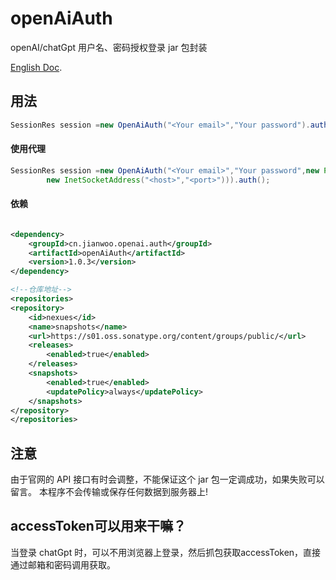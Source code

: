 # openAiAuth

openAI/chatGpt 用户名、密码授权登录 jar 包封装

[English Doc](README_en.md).

## 用法

```java
SessionRes session =new OpenAiAuth("<Your email>","Your password").auth();
```

#### 使用代理

```java
SessionRes session =new OpenAiAuth("<Your email>","Your password",new Proxy(Proxy.Type.HTTP,
        new InetSocketAddress("<host>","<port>"))).auth();
```

#### 依赖

```xml

<dependency>
    <groupId>cn.jianwoo.openai.auth</groupId>
    <artifactId>openAiAuth</artifactId>
    <version>1.0.3</version>
</dependency>

<!--仓库地址-->
<repositories>
<repository>
    <id>nexues</id>
    <name>snapshots</name>
    <url>https://s01.oss.sonatype.org/content/groups/public/</url>
    <releases>
        <enabled>true</enabled>
    </releases>
    <snapshots>
        <enabled>true</enabled>
        <updatePolicy>always</updatePolicy>
    </snapshots>
</repository>
</repositories>
```

## 注意

由于官网的 API 接口有时会调整，不能保证这个 jar 包一定调成功，如果失败可以留言。
本程序不会传输或保存任何数据到服务器上!

## accessToken可以用来干嘛？

当登录 chatGpt 时，可以不用浏览器上登录，然后抓包获取accessToken，直接通过邮箱和密码调用获取。
